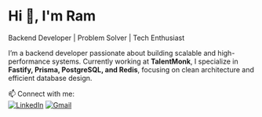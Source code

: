 # Hi 👋, I'm Ram  

Backend Developer | Problem Solver | Tech Enthusiast  

I’m a backend developer passionate about building scalable and high-performance systems. Currently working at **TalentMonk**, I specialize in **Fastify, Prisma, PostgreSQL, and Redis**, focusing on clean architecture and efficient database design.  

📫 Connect with me:  
[![LinkedIn](https://img.shields.io/badge/-LinkedIn-0077B5?style=flat&logo=Linkedin&logoColor=white)](https://www.linkedin.com/in/ram-ratan-singh-658210215) 
[![Gmail](https://img.shields.io/badge/-Email-D14836?style=flat&logo=Gmail&logoColor=white)](mailto:ramratan72908@gmail.com)

<!--
**Ram-Ratan/Ram-Ratan** is a ✨ _special_ ✨ repository because its `README.md` (this file) appears on your GitHub profile.

Here are some ideas to get you started:

- 🔭 I’m currently working on ...
- 🌱 I’m currently learning ...
- 👯 I’m looking to collaborate on ...
- 🤔 I’m looking for help with ...
- 💬 Ask me about ...
- 📫 How to reach me: ...
- 😄 Pronouns: ...
- ⚡ Fun fact: ...
-->
